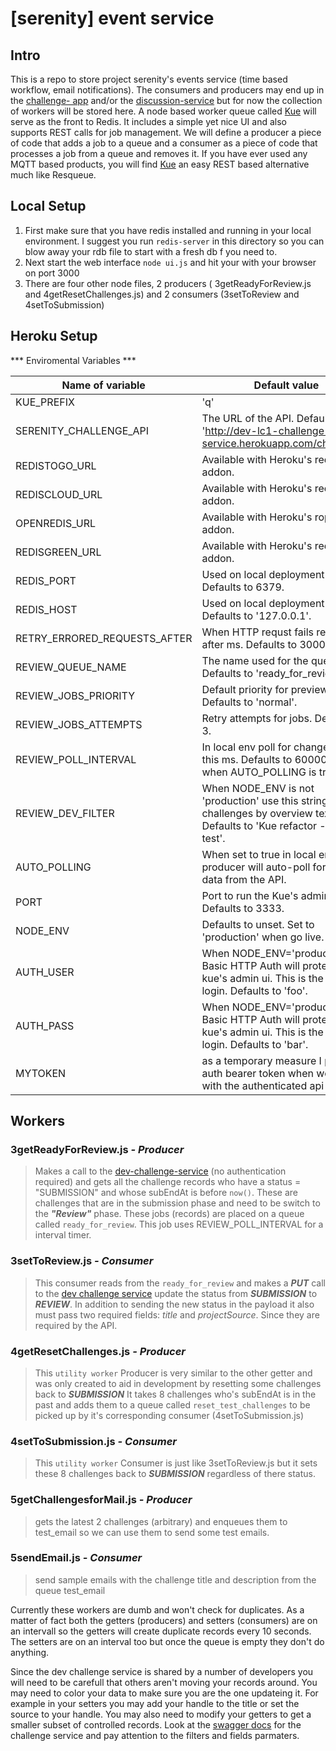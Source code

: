 # [serenity] event service

## Intro

This  is a  repo to store project serenity's events service (time based workflow, email notifications).   The consumers and producers may end up in the [challenge- app](https://github.com/appirio-tech/lc1-challenge-app) and/or the [discussion-service](https://github.com/appirio-tech/lc1-discussion-service) but for now the collection of workers will be stored here.  A node based worker queue called [Kue](https://github.com/learnboost/kue) will serve as the front to Redis.   It includes a simple yet nice UI and also supports REST calls for job management.   We will define a producer a piece of code that adds a job to a queue and a consumer as a piece of code that processes a job from a queue and removes it.   If you have ever used any MQTT based products, you will find [Kue](https://github.com/learnboost/kue) an easy REST based alternative much like Resqueue.

## Local Setup

1.  First make sure that you have redis installed and running in your local environment.  I suggest you run `redis-server` in this directory so you can blow away your rdb file to start with a fresh db f you need to.
2. Next start the web interface `node ui.js` and hit your with your browser on port 3000
3. There are four other node files, 2 producers ( 3getReadyForReview.js and 4getResetChallenges.js) and 2 consumers (3setToReview and 4setToSubmission)

## Heroku Setup
*** Enviromental Variables ***

| Name of variable	| Default value|
|---|---|
| KUE_PREFIX | 	'q'|
| SERENITY_CHALLENGE_API |	The URL of the API. Defaults to 'http://dev-lc1-challenge-service.herokuapp.com/challenges'|
| REDISTOGO_URL |	Available with Heroku's redistogo addon.|
| REDISCLOUD_URL |	Available with Heroku's rediscloud addon.|
| OPENREDIS_URL |	Available with Heroku's ropenredis addon.|
| REDISGREEN_URL |	Available with Heroku's redistgreen addon.|
| REDIS_PORT |	Used on local deployment setup. Defaults to 6379.|
| REDIS_HOST |	Used on local deployment setup. Defaults to '127.0.0.1'.|
| RETRY_ERRORED_REQUESTS_AFTER |	When HTTP requst fails retry it after ms. Defaults to 3000.|
| REVIEW_QUEUE_NAME |	The name used for the queue. Defaults to 'ready_for_review'.|
| REVIEW_JOBS_PRIORITY |	Default priority for preview jobs. Defaults to 'normal'.|
| REVIEW_JOBS_ATTEMPTS |	Retry attempts for jobs. Defaults to 3.|
| REVIEW_POLL_INTERVAL |	In local env poll for changes every this ms. Defaults to 60000. Only when AUTO_POLLING is true.|
| REVIEW_DEV_FILTER |	When NODE_ENV is not 'production' use this string to filter challenges by overview text. Defaults to 'Kue refactor --kiri4a test'.|
| AUTO_POLLING |	When set to true in local env producer will auto-poll for new data from the API.|
| PORT |	Port to run the Kue's admin UI. Defaults to 3333.|
| NODE_ENV |	Defaults to unset. Set to 'production' when go live.|
| AUTH_USER |	When NODE_ENV='production' Basic HTTP Auth will protect the kue's admin ui. This is the user to login. Defaults to 'foo'.|
| AUTH_PASS |	When NODE_ENV='production' Basic HTTP Auth will protect the kue's admin ui. This is the pass to login. Defaults to 'bar'.|
| MYTOKEN| as a temporary measure I put in my auth bearer token when working with the authenticated api |


## Workers

### 3getReadyForReview.js *- Producer*
>Makes a call to the [dev-challenge-service](http://dev-lc1-challenge-service.herokuapp.com) (no authentication required) and gets all the challenge records who have a status = "SUBMISSION" and whose subEndAt is before `now()`.   These are challenges that are in the submission phase and need to be switch to the ***"Review"*** phase.  These jobs (records) are placed on a queue called `ready_for_review`.   This job uses REVIEW_POLL_INTERVAL for a interval timer.

### 3setToReview.js *- Consumer*
>This consumer reads from the `ready_for_review` and makes a ***PUT*** call to the [dev challenge service](http://dev-lc1-challenge-service.herokuapp.com) update the status from ***SUBMISSION*** to ***REVIEW***.  In addition to sending the new status in the payload it also must pass two required fields:  *title* and *projectSource*.  Since they are required by the API.


### 4getResetChallenges.js *- Producer*

>This `utility worker` Producer is very similar to the other getter and was only created to aid in development by resetting some challenges back to ***SUBMISSION***   It takes 8 challenges who's subEndAt is in the past and adds them to a queue called `reset_test_challenges` to be picked up by it's corresponding consumer (4setToSubmission.js)

### 4setToSubmission.js *- Consumer*
>This `utility worker` Consumer is just like 3setToReview.js but it sets these 8 challenges back to ***SUBMISSION*** regardless of there status.

### 5getChallengesforMail.js *- Producer*
>gets the latest 2 challenges (arbitrary) and enqueues them to test_email so we can use them to send some test emails.

### 5sendEmail.js *- Consumer*
>send sample emails with the challenge title and description from the queue test_email

Currently these workers are dumb and won't check for duplicates.   As a matter of fact both the getters (producers) and setters (consumers)  are on an intervall so the getters will create duplicate records every 10 seconds.   The setters are on an interval too but once the queue is empty they don't do anything.

Since the dev challenge service is shared by a number of developers you will need to be carefull that others aren't moving your records around.   You may need to color your data to make sure you are the one updateing it.   For example in your setters you may add your handle to the title or set the source to your handle.   You may also need to modify your getters to get a smaller subset of controlled records.   Look at the [swagger docs](http://dev-lc1-challenge-service.herokuapp.com/docs/) for the challenge service and pay attention to the filters and  fields parmaters.
